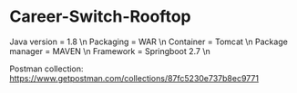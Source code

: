 # Career-Switch-Rooftop

Java version = 1.8 \n
Packaging = WAR \n
Container = Tomcat \n
Package manager = MAVEN \n
Framework = Springboot 2.7 \n

Postman collection:
https://www.getpostman.com/collections/87fc5230e737b8ec9771
